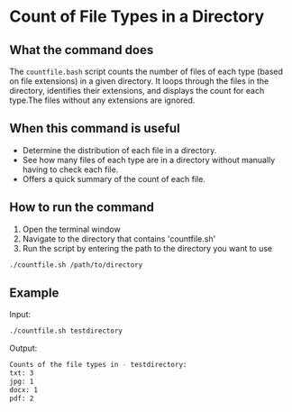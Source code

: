 # Count of File Types in a Directory

## What the command does
The `countfile.bash` script counts the number of files of each type (based on file extensions) in a given directory. It loops through the files in the directory, identifies their extensions, and displays the count for each type.The files without any extensions are ignored.

## When this command is useful
- Determine the distribution of each file in a directory. 
- See how many files of each type are in a directory without manually having to check each file.
- Offers a quick summary of the count of each file.

## How to run the command
1. Open the terminal window
2. Navigate to the directory that contains 'countfile.sh'
3. Run the script by entering the path to the directory you want to use

```bash
./countfile.sh /path/to/directory
```

## Example

Input:
```bash
./countfile.sh testdirectory
```

Output: 
```bash
Counts of the file types in - testdirectory:
txt: 3
jpg: 1
docx: 1
pdf: 2
```
